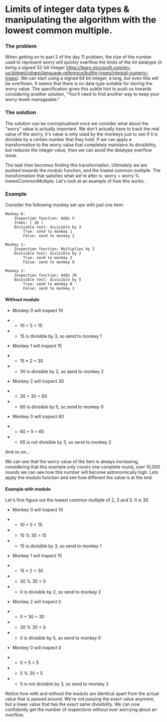 # Limits of integer data types & manipulating the algorithm with the lowest common multiple.

### The problem

When getting on to part 2 of the day 11 problem, the size of the number used to represent worry will quickly overflow the limits of the int datatype (it being a signed 32-bit integer https://learn.microsoft.com/en-us/dotnet/csharp/language-reference/builtin-types/integral-numeric-types).
We can start using a signed 64 bit integer, a long, but even this will be overflown. It seems that there is no data type suitable for storing the worry value. The specification gives this subtle hint to push us towards considering another solution, "You'll need to find another way to keep your worry levels manageable."

### The solution

The solution can be conceptualised once we consider what about the "worry" value is actually important. 
We don't actually have to track the real value of the worry, it's value is only used by the monkeys just to see if it is divisible by a certain number that they hold. If we can apply a transformation to the worry value that completely maintains its divisibility, but reduces the integer value, then we can avoid the datatype overflow issue.

The task then becomes finding this transformation. Ultimately we are pushed towards the modulo function, and the lowest common multiple. The transformation that satisfies what we're after is: worry = worry % lowestCommonMultiple. Let's look at an example of how this works.

### Example
Consider the following monkey set ups with just one item:
```
Monkey 0:
    Inspection function: Adds 5
    Items: [ 10 ]
    Divisible test: divisible by 3
        True: send to monkey 1
        False: send to monkey 2

Monkey 1:
    Inspection function: Multiplies by 2
    Divisible test: divisible by 2
        True: send to monkey 2
        False: send to monkey 0
  
Monkey 2:
    Inspection function: Adds 30
    Divisible test: divisible by 5
        True: send to monkey 0
        False: send to monkey 1
```

#### Without modulo

- Monkey 0 will inspect 10
- - 10 + 5 = 15
- - 15 is divisible by 3, so send to monkey 1

- Monkey 1 will inspect 15
- - 15 * 2 = 30
- - 30 is divisible by 2, so send to monkey 2

- Monkey 2 will inspect 30
- - 30 + 30 = 60
- - 60 is divisible by 5, so send to monkey 0

- Monkey 0 will inspect 60
- - 60 + 5 = 65
- - 65 is not divisible by 3, so send to monkey 2

And so on...

We can see that the worry value of the item is always increasing, considering that this example only covers one complete round, over 10,000 rounds we can see how this number will become astronomically high. Lets apply the modulo function and see how different the value is at the end.

#### Example with modulo

Let's first figure out the lowest common multiple of 2, 3 and 5. It is 30.

- Monkey 0 will inspect 10 
- - 10 + 5 = 15 
- - 15 % 30 = 15
- - 15 is divisible by 3, so send to monkey 1

- Monkey 1 will inspect 15
- - 15 * 2 = 30
- - 30 % 30 = 0
- - 0 is divisible by 2, so send to monkey 2

- Monkey 2 will inspect 0
- - 0 + 30 = 30
- - 30 % 30 = 0
- - 0 is divisible by 5, so send to monkey 0

- Monkey 0 will inspect 0
- - 0 + 5 = 5
- - 5 % 30 = 5
- - 5 is not divisible by 3, so send to monkey 2

Notice how with and without the modulo are identical apart from the actual value that is passed around. 
We're not passing the exact value anymore, but a lower value that has the exact same divisibility. We can now confidently get the number of inspections without ever worrying about an overflow.
